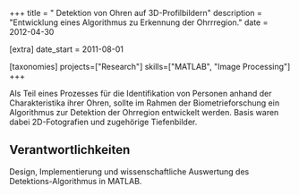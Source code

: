 +++
title = " Detektion von Ohren auf 3D-Profilbildern"
description = "Entwicklung eines Algorithmus zu Erkennung der Ohrrregion."
date = 2012-04-30

[extra]
date_start = 2011-08-01

[taxonomies]
projects=["Research"]
skills=["MATLAB", "Image Processing"]
+++

Als Teil eines Prozesses für die Identifikation von Personen anhand der Charakteristika ihrer Ohren, sollte im Rahmen der Biometrieforschung ein Algorithmus zur Detektion der Ohrregion entwickelt werden. Basis waren dabei 2D-Fotografien und zugehörige Tiefenbilder.

## Verantwortlichkeiten

Design, Implementierung und wissenschaftliche
Auswertung des Detektions-Algorithmus in MATLAB.
